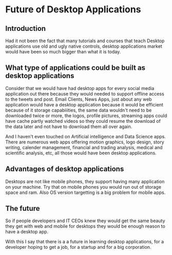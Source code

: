 # Future of Desktop Applications

## Introduction

Had it not been the fact that many tutorials and courses that teach Desktop applications use old and ugly native controls, desktop applications market would have been so much bigger than what it is today.

## What type of applications could be built as desktop applications

Consider that we would have had desktop apps for every social media application out there because they would needed to support offline access to the tweets and post. Email Clients, News Apps, just about any web application would have a desktop application because it would be efficient because of it storage capabiiities, the same data wouldn't need to be downloaded twice or more, the logos, profile pictures, streaming apps could have cache partly watched videos so they could resume the download of the data later and not have to download them all over again.

And I haven't even touched on Artificial intelligence and Data Science apps. There are numerous web apps offering motion graphics, logo design, story writing, calender management, financial and trading analysis, medical and scientific analysis, etc,  all those would have been desktop applications.

## Advantages of desktop applications

Desktops are not like mobile phones, they support having many application on your machine. Try that on mobile phones you would run out of storage space and ram. Also OS version targetting is a big problem for mobile apps.

## The future

So if people developers and IT CEOs knew they would get the same beauty they get with web and mobile for desktops they would be enough reason to have a desktop app.

With this I say that there is a a future in learning desktop applications, for a developer hoping to get a job, for a startup and for a big corporation.
